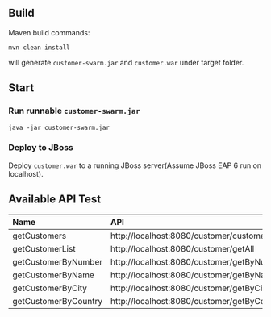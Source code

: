 ## Build

Maven build commands:

~~~
mvn clean install
~~~

will generate `customer-swarm.jar` and `customer.war` under target folder.

## Start

### Run runnable `customer-swarm.jar`

~~~
java -jar customer-swarm.jar
~~~

### Deploy to JBoss

Deploy `customer.war` to a running JBoss server(Assume JBoss EAP 6 run on localhost).


## Available API Test

| **Name** | **API** |
|:---------|:--------|
|getCustomers  |http://localhost:8080/customer/customerList  |
|getCustomerList |http://localhost:8080/customer/getAll |
|getCustomerByNumber |http://localhost:8080/customer/getByNumber/{customernumber} |
|getCustomerByName |http://localhost:8080/customer/getByName/{customername} |
|getCustomerByCity |http://localhost:8080/customer/getByCity/{city} |
|getCustomerByCountry |http://localhost:8080/customer/getByCountry/{country} |

